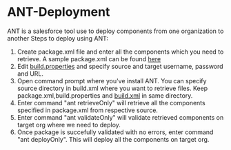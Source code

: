 # ANT-Deployment
ANT is a salesforce tool use to deploy components from one organization to another
Steps to deploy using ANT:

1. Create package.xml file and enter all the components which you need to retrieve. A sample package.xml can be found [here](https://github.com/MRohit/ANT-Deployment/blob/master/config/package.xml)
2. Edit [build.properties](https://github.com/MRohit/ANT-Deployment/blob/master/config/build.properties) and specify source and target username, password and URL.
3. Open command prompt where you've install ANT. You can specify source directory in build.xml where you want to retrieve files. Keep package.xml,build.properties and [build.xml](https://github.com/MRohit/ANT-Deployment/blob/master/config/build.xml) in same directory.
4. Enter command "ant retrieveOnly" will retrieve all the components specified in package.xml from respective source.
5. Enter command "ant validateOnly" will validate retrieved components on target org where we need to deploy.
6. Once package is succefully validated with no errors, enter command "ant deployOnly". This will deploy all the components on target org.
